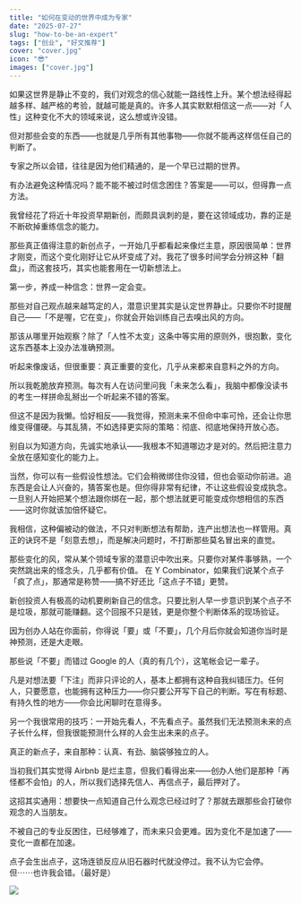 ```yaml
---
title: "如何在变动的世界中成为专家"
date: "2025-07-27"
slug: "how-to-be-an-expert"
tags: ["创业", "好文推荐"]
cover: "cover.jpg"
icon: "😎"
images: ["cover.jpg"]
---
```

如果这世界是静止不变的，我们对观念的信心就能一路线性上升。某个想法经得起越多样、越严格的考验，就越可能是真的。许多人其实默默相信这一点——对「人性」这种变化不大的领域来说，这么想或许没错。



但对那些会变的东西——也就是几乎所有其他事物——你就不能再这样信任自己的判断了。



专家之所以会错，往往是因为他们精通的，是一个早已过期的世界。



有办法避免这种情况吗？能不能不被过时信念困住？答案是——可以，但得靠一点方法。



我曾经花了将近十年投资早期新创，而颇具讽刺的是，要在这领域成功，靠的正是不断砍掉重练信念的能力。



那些真正值得注意的新创点子，一开始几乎都看起来像烂主意，原因很简单：世界才刚变，而这个变化刚好让它从坏变成了对。我花了很多时间学会分辨这种「翻盘」，而这套技巧，其实也能套用在一切新想法上。



第一步，养成一种信念：世界一定会变。



那些对自己观点越来越笃定的人，潜意识里其实是认定世界静止。只要你不时提醒自己——「不是喔，它在变」，你就会开始训练自己去嗅出风的方向。



那该从哪里开始观察？除了「人性不太变」这条中等实用的原则外，很抱歉，变化这东西基本上没办法准确预测。



听起来像废话，但很重要：真正重要的变化，几乎从来都来自意料之外的方向。



所以我乾脆放弃预测。每次有人在访问里问我「未来怎么看」，我脑中都像没读书的考生一样拼命乱掰出一个听起来不错的答案。



但这不是因为我懒。恰好相反——我觉得，预测未来不但命中率可怜，还会让你思维变得僵硬。与其乱猜，不如选择更实际的策略：彻底、彻底地保持开放心态。



别自以为知道方向，先诚实地承认——我根本不知道哪边才是对的。然后把注意力全放在感知变化的能力上。



当然，你可以有一些假设性想法。它们会稍微绑住你没错，但也会驱动你前进。追东西是会让人兴奋的，猜答案也是。但你得非常有纪律，不让这些假设变成执念。
一旦别人开始把某个想法跟你绑在一起，那个想法就更可能变成你想相信的东西——这时你就该加倍怀疑它。



我相信，这种偏被动的做法，不只对判断想法有帮助，连产出想法也一样管用。真正的诀窍不是「刻意去想」，而是解决问题时，不打断那些莫名冒出来的直觉。



那些变化的风，常从某个领域专家的潜意识中吹出来。只要你对某件事够熟，一个突然跳出来的怪念头，几乎都有价值。
在 Y Combinator，如果我们说某个点子「疯了点」，那通常是称赞——搞不好还比「这点子不错」更赞。



新创投资人有极高的动机要刷新自己的信念。只要比别人早一步意识到某个点子不是垃圾，那就可能赚翻。这个回报不只是钱，更是你整个判断体系的现场验证。



因为创办人站在你面前，你得说「要」或「不要」，几个月后你就会知道你当时是神预测，还是大走眼。



那些说「不要」而错过 Google 的人（真的有几个），这笔帐会记一辈子。



凡是对想法要「下注」而非只评论的人，基本上都拥有这种自我纠错压力。任何人，只要愿意，也能拥有这种压力——你只要公开写下自己的判断。写在有标题、有持久性的地方——你会比闲聊时在意得多。



另一个我很常用的技巧：一开始先看人，不先看点子。虽然我们无法预测未来的点子长什么样，但我很能预测什么样的人会生出未来的点子。



真正的新点子，来自那种：认真、有劲、脑袋够独立的人。



当初我们其实觉得 Airbnb 是烂主意，但我们看得出来——创办人他们是那种「再怪都不会怕」的人，所以我们选择先信人、再信点子，最后押对了。



这招其实通用：想要快一点知道自己什么观念已经过时了？那就去跟那些会打破你观念的人当朋友。



不被自己的专业反困住，已经够难了，而未来只会更难。因为变化不是加速了——变化一直都在加速。



点子会生出点子，这场连锁反应从旧石器时代就没停过。我不认为它会停。
但⋯⋯也许我会错。（最好是）




![](https://prod-files-secure.s3.us-west-2.amazonaws.com/112d0858-5090-4d34-a606-b75eb8d65fd2/46476355-9cf3-4e99-9b7a-3531bc426380/1000202064.png?X-Amz-Algorithm=AWS4-HMAC-SHA256&X-Amz-Content-Sha256=UNSIGNED-PAYLOAD&X-Amz-Credential=ASIAZI2LB466ZXSGAQLZ%2F20251012%2Fus-west-2%2Fs3%2Faws4_request&X-Amz-Date=20251012T041537Z&X-Amz-Expires=3600&X-Amz-Security-Token=IQoJb3JpZ2luX2VjEHwaCXVzLXdlc3QtMiJIMEYCIQDx6Maf1vMyUjbUSBTdGDf1SwqsLfddyy61nAGXpip3ggIhAOT9%2BYgziysYmYid74hHlrF51lH9mAs6Gi78TpC9aY6uKv8DCCUQABoMNjM3NDIzMTgzODA1IgzvSPEELCDkZ0k%2FmYkq3ANTi1UbwhIlBfwYm%2F4VujFbKDTM3B9HRp2jN8%2BwNNTqFYci6Qi0cRUHSBZMgTmd%2Ba5vtLAeOPCqaOxCiJGKIZXOclNRHQnWleymRodt7OBRMfvCq1m6M%2FiAOayXtKrTJ%2BRKN%2FTGgokfVBCng%2FOuVQMvt0KzqrasnN0ZwWbfIIwpzyzGNlN7XbRYN3oDnwHoEZQ6Y2iv5MDNkihhFXokBKsNOMAbMQJWO37B%2F9%2FPPKQntucD7751Vk33sfbpPg4YOQgUyALytSpSoymDEHisqBOWSX25Gdu2xq5ZCMa1A6a3RxTIXWMV8Y0%2FLqVrUgU8ComZ4yICyhJ%2B98PMaAE1zFvI7YsxrfZ7o%2BRlWPNoGkwbNjOs4SII7CetOvpq%2FAKIByVm%2FERcEYIS2kcnH096fIHepQKBpIyiijcwfNSuVWf7uZBFGTXKCT9rY1Q2XZELSiZgw7dkkxk%2F0zzJZFDgCYnlW%2FwJ8KPn6h6C6yG7PTiGxCJOeTI3st%2B6IcWPxXmAHNssaohjmJXdC4HLznzFsmRDXU%2BroRc%2BSqHEArrqYgx9dQMzTIPEon6jUrRwdRydazwnk4TEvt0AEt4aut%2BP8kDy%2B1fKg%2BzlNaQ3aWBcdI%2FZMxEUku36eTLdjEEzEzD%2BzazHBjqkAWvmW20MeICzjx4jL7UIuEiZRx6kwRPQazGQ8snUjFv%2FcYC%2Fv8y10WsxeR3MfDQekohKYFdbvzKlrMsZntl7ZGoNokrPwLWGSOEoFFwp7iwUm8MiyeKPEgWIITg7iqEpP6rNCxNmMRJZ%2FZEMxNPw8dLNGPL5C74LXBfLZc4OfSMXRUjB8E9DbWBlDH5pabmoH1ndxgKFWu2Vii%2BO7FzZjtB%2BZ74Z&X-Amz-Signature=434821246da84104a2bdc65cb6d25093f7117577ee7e625ce72f75575a09ff3f&X-Amz-SignedHeaders=host&x-amz-checksum-mode=ENABLED&x-id=GetObject)

